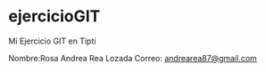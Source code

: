 # ejercicioGIT
Mi Ejercicio GIT en Tipti

Nombre:Rosa Andrea Rea Lozada
Correo: andrearea87@gmail.com
